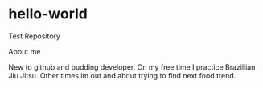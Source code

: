 # hello-world
Test Repository

About me

New to github and budding developer.
On my free time I practice Brazillian Jiu Jitsu.
Other times im out and about trying to find next food trend.  

